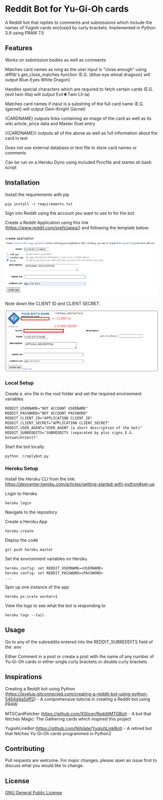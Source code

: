 # Reddit Bot for Yu-Gi-Oh cards 

A Reddit bot that replies to comments and submissions which include the names of Yugioh cards enclosed by curly brackets. Implemented in Python 3.9 using PRAW 7.5

## Features

Works on submission bodies as well as comments

Matches card names as long as the user input is "close enough" using difflib's get_close_matches function (E.G. {bllue eye wheat dragoon} will output Blue-Eyes White Dragon)

Handles special characters which are required to fetch certain cards (E.G. {evil twin lilla} will output Evil★Twin Lil-la)

Matches card names if input is a substring of the full card name (E.G. {garnet} will output Gem-Knight Garnet)

{CARDNAME} outputs links containing an image of the card as well as its wiki article, price data and Master Duel entry

{{CARDNAME}} outputs all of the above as well as full information about the card in text

Does not use external database or text file to store card names or comments

Can be run on a Heroku Dyno using included Procfile and starter.sh bash script

## Installation

Install the requirements with pip
```
pip install -r requirements.txt
```

Sign into Reddit using the account you want to use to for the bot

Create a Reddit Application using this link (https://www.reddit.com/prefs/apps/) and following the template below:

![Bot Creation Template](./images/Create_Bot.png)

Note down the CLIENT ID and CLIENT SECRET:

![Bot Credentials Page](./images/Bot_Credentials.png)

### Local Setup

Create a .env file in the root folder and set the required environment variables 
```
REDDIT_USERNAME="BOT ACCOUNT USERNAME"
REDDIT_PASSWORD="BOT ACCOUNT PASSWORD"
REDDIT_CLIENT_ID="APPLICATION CLIENT_ID"
REDDIT_CLIENT_SECRET="APPLICATION CLIENT_SECRET"
REDDIT_USER_AGENT="USER_AGENT (a short description of the bot)"
REDDIT_SUBREDDITS="SUBREDDITS (separated by plus signs E.G. botwatch+test)"
```

Start the bot locally
```
python .\replybot.py
```

### Heroku Setup

Install the Heroku CLI from the link: https://devcenter.heroku.com/articles/getting-started-with-python#set-up

Login to Heroku
```
heroku login
```

Navigate to the repository

Create a Heroku App
```
heroku create
```

Deploy the code 
```
git push heroku master
```

Set the environment variables on Heroku
```
heroku config: set REDDIT_USERNAME=<USERNAME>
heroku config: set REDDIT_PASSWORD=<PASSWORD>
...
```

Spin up one instance of the app
```
heroku ps:scale worker=1
```

View the logs to see what the bot is responding to
```
heroku logs --tail
```

## Usage

Go to any of the subreddits entered into the REDDIT_SUBREDDITS field of the .env

Either Comment in a post or create a post with the name of any number of Yu-Gi-Oh cards in either single curly brackets or double curly brackets

## Inspirations 

Creating a Reddit bot using Python (https://levelup.gitconnected.com/creating-a-reddit-bot-using-python-5464d4a5dff2) - A comprehensive tutorial in creating a Reddit bot using PRAW

MTGCardFetcher (https://github.com/XSlicer/RedditMTGBot) - A bot that fetches Magic: The Gathering cards which inspired this project 

YugiohLinkBot (https://github.com/Nihilate/YugiohLinkBot) - A retired bot that fetches Yu-Gi-Oh cards programmed in Python2

## Contributing
Pull requests are welcome. For major changes, please open an issue first to discuss what you would like to change.

## License

[GNU General Public License](https://www.gnu.org/licenses/gpl-3.0.en.html)